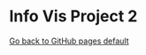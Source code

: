 
# Info Vis Project 2
[Go back to GitHub pages default](/GitHubPagesInfo.md) 




<script src="processing.js"></script>
<canvas data-processing-sources="EthanBrodeur_a3.pde LineSegment.pde ToolTip.pde DimensionButton.pde FlipButton.pde" width="800" height="800"></canvas>


